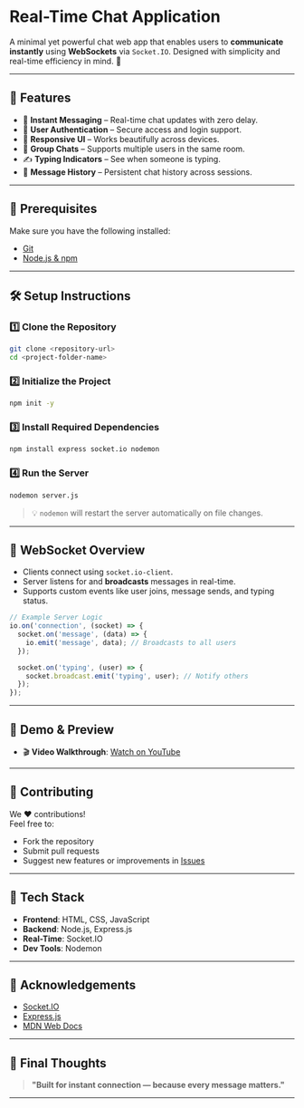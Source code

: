 

#  Real-Time Chat Application  
A minimal yet powerful chat web app that enables users to **communicate instantly** using **WebSockets** via `Socket.IO`. Designed with simplicity and real-time efficiency in mind. 🚀  

---

## 🌟 Features

- 💬 **Instant Messaging** – Real-time chat updates with zero delay.  
- 🔐 **User Authentication** – Secure access and login support.  
- 📱 **Responsive UI** – Works beautifully across devices.  
- 👥 **Group Chats** – Supports multiple users in the same room.  
- ✍️ **Typing Indicators** – See when someone is typing.  
- 💾 **Message History** – Persistent chat history across sessions.

---

## 🔧 Prerequisites

Make sure you have the following installed:

- [Git](https://git-scm.com/)  
- [Node.js & npm](https://nodejs.org/)

---

## 🛠️ Setup Instructions

### 1️⃣ Clone the Repository
```bash
git clone <repository-url>
cd <project-folder-name>
```

### 2️⃣ Initialize the Project
```bash
npm init -y
```

### 3️⃣ Install Required Dependencies
```bash
npm install express socket.io nodemon
```

### 4️⃣ Run the Server
```bash
nodemon server.js
```

> 💡 `nodemon` will restart the server automatically on file changes.

---

## 🔌 WebSocket Overview

- Clients connect using `socket.io-client`.  
- Server listens for and **broadcasts** messages in real-time.  
- Supports custom events like user joins, message sends, and typing status.

```js
// Example Server Logic
io.on('connection', (socket) => {
  socket.on('message', (data) => {
    io.emit('message', data); // Broadcasts to all users
  });

  socket.on('typing', (user) => {
    socket.broadcast.emit('typing', user); // Notify others
  });
});
```

---

## 🎥 Demo & Preview

- 🎬 **Video Walkthrough**: [Watch on YouTube](https://youtu.be/DJ3zk0Vr28I)  

---

## 🤝 Contributing

We ❤️ contributions!  
Feel free to:
- Fork the repository  
- Submit pull requests  
- Suggest new features or improvements in [Issues](https://github.com/DarshiT2009/chatapp/issues)

---

## 📌 Tech Stack

- **Frontend**: HTML, CSS, JavaScript  
- **Backend**: Node.js, Express.js  
- **Real-Time**: Socket.IO  
- **Dev Tools**: Nodemon

---

## 🙌 Acknowledgements

- [Socket.IO](https://socket.io/)  
- [Express.js](https://expressjs.com/)  
- [MDN Web Docs](https://developer.mozilla.org/)

---

## 🚀 Final Thoughts

> **"Built for instant connection — because every message matters."**

---
